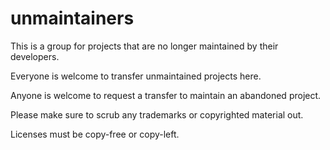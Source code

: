# unmaintainers

This is a group for projects that are no longer maintained by their developers.

Everyone is welcome to transfer unmaintained projects here.

Anyone is welcome to request a transfer to maintain an abandoned project.

Please make sure to scrub any trademarks or copyrighted material out.

Licenses must be copy-free or copy-left.
